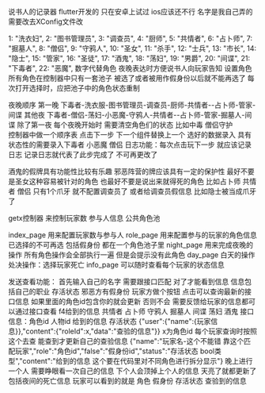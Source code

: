 说书人的记录器 
flutter开发的 只在安卓上试过 ios应该还不行
名字是我自己弄的 需要改去XConfig文件改

1: "洗衣妇",
2: "图书管理员",
3: "调查员",
4: "厨师",
5: "共情者",
6: "占卜师",
7: "掘墓人",
8: "僧侣",
9: "守鸦人",
10: "圣女",
11: "杀手",
12: "士兵",
13: "市长",
14: "隐士",
15: "管家",
16: "圣徒",
17: "酒鬼",
18: "荡妇",
19: "男爵",
20: "间谍",
21: "下毒者",
22: "恶魔",
数字代替角色 夜晚表达时方便说书人向玩家告知
设置角色
    所有角色在控制器中只有一套池子 被选了或者被用作假身份以后就不能再选了 每次打开选择时，应把池子中的角色状态重制

夜晚顺序 
    第一晚 下毒者-洗衣服-图书管理员-调查员-厨师-共情者--占卜师-管家-间谍
    其他夜 下毒者-僧侣-荡妇-小恶魔-守鸦人-共情者--占卜师-管家-掘墓人-间谍
除了第一夜 每个夜晚开始时 需要清空角色们的状态 比如中毒 僧侣守护  
控制器中做一个顺序表 点击下一步 下一个组件替换上一个 选好的数据录入  具有状态性的需要录入下毒者 小恶魔 僧侣
日志功能：每次点击玩下一步 就应该记录日志 记录日志就代表了此步完成了 不可再更改了

酒鬼的假牌具有功能性比较有乐趣 邪恶阵营的牌应该具有一定的保护性 最好不要是圣女这种容易被针对的角色 也最好不要是说出来就得死的角色 比如占卜师 共情者 僧侣
只有1个爪牙 就不配置调查员了 或者给调查员假信息 比如隐士被当成爪牙了

getx控制器 来控制玩家数 参与人信息 公共角色池

index_page 用来配置玩家数与参与人
role_page 用来配置参与的玩家的角色信息 已选择的不可再选 包括假身份 都在一个角色池子里 
night_page 用来完成夜晚的操作 所有角色操作会全部执行一遍 但是会提示没有此角色
day_page 白天的操作 处决操作：选择玩家死亡
info_page 可以随时查看每个玩家的状态信息


发送查看功能：
    首先输入自己的名字 需要跟接口匹配 对了才能看到信息
    信息包括自己的职业 存活状态 邪恶方有假身份
    玩家方做个按钮 点击可以查询最新的接口信息 如果里面的角色id包含你的就会更新 否则不会 
    需要反馈给玩家的信息都可以通过接口查看 f4给到的信息 共情者 占卜师 守鸦人 掘墓人 间谍 荡妇 酒鬼
    接口信息：角色id 人物id 给到的信息 存活状态 
    {"user":{"name":{玩家信息}},"content":{"roleId":x,"data":"查验的信息"}} x为角色id 每个玩家查询时按照这个去查 能查到才更新自己的查验信息 
    {"name":"玩家名-这个不能错 靠这个匹配玩家","role":"角色id","false":"假身份id","status":"存活状态 bool类型","content":"给到的信息 这个要在代码里对不同角色进行拆分显示"}
    晚上进行一个人 需要睁眼看一次自己的信息 下个人会顶掉上个人的信息 天亮了就都更新了包括夜间的死亡信息
    玩家可以看到的就是 角色 假身份 存活状态 查验到的信息